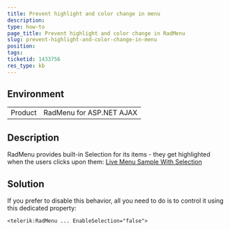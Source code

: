 ```yaml
---
title: Prevent highlight and color change in menu
description: 
type: how-to
page_title: Prevent highlight and color change in RadMenu
slug: prevent-highlight-and-color-change-in-menu
position: 
tags: 
ticketid: 1433756
res_type: kb
---
```


## Environment
<table>
	<tbody>
		<tr>
			<td>Product</td>
			<td>RadMenu for ASP.NET AJAX</td>
		</tr>
	</tbody>
</table>


## Description

RadMenu provides built-in Selection for its items - they get highlighted when the users clicks upon them:
[Live Menu Sample With Selection](https://demos.telerik.com/aspnet-ajax/menu/examples/functionality/expanddirection/defaultcs.aspx)

## Solution

If you prefer to disable this behavior, all you need to do is to control it using this dedicated property:

```ASP.NET
<telerik:RadMenu ... EnableSelection="false">
```

